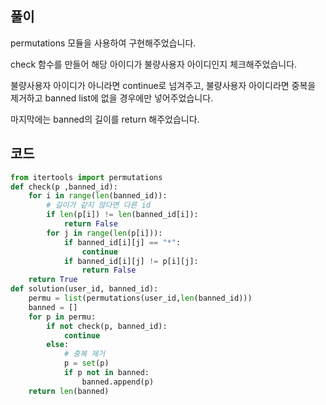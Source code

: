 ## 풀이

permutations 모듈을 사용하여 구현해주었습니다.

check 함수를 만들어 해당 아이디가 불량사용자 아이디인지 체크해주었습니다.

불량사용자 아이디가 아니라면 continue로 넘겨주고, 불량사용자 아이디라면 중복을 제거하고 banned list에 없을 경우에만 넣어주었습니다.

마지막에는 banned의 길이를 return 해주었습니다.

## 코드

```python
from itertools import permutations
def check(p ,banned_id):
    for i in range(len(banned_id)):
        # 길이가 같지 않다면 다른 id
        if len(p[i]) != len(banned_id[i]):
            return False
        for j in range(len(p[i])):
            if banned_id[i][j] == "*":
                continue
            if banned_id[i][j] != p[i][j]:
                return False
    return True
def solution(user_id, banned_id):
    permu = list(permutations(user_id,len(banned_id)))
    banned = []
    for p in permu:
        if not check(p, banned_id):
            continue
        else:
            # 중복 제거
            p = set(p)
            if p not in banned:
                banned.append(p)
    return len(banned)
```
